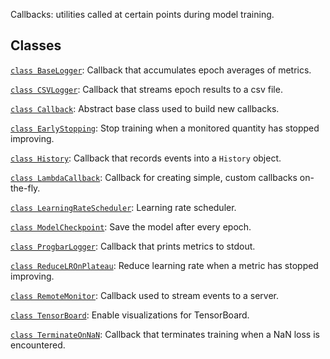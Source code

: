 Callbacks: utilities called at certain points during model training.

## Classes

[`class
BaseLogger`](https://tensorflow.google.cn/api_docs/python/tf/keras/callbacks/BaseLogger):
Callback that accumulates epoch averages of metrics.

[`class
CSVLogger`](https://tensorflow.google.cn/api_docs/python/tf/keras/callbacks/CSVLogger):
Callback that streams epoch results to a csv file.

[`class
Callback`](https://tensorflow.google.cn/api_docs/python/tf/keras/callbacks/Callback):
Abstract base class used to build new callbacks.

[`class
EarlyStopping`](https://tensorflow.google.cn/api_docs/python/tf/keras/callbacks/EarlyStopping):
Stop training when a monitored quantity has stopped improving.

[`class
History`](https://tensorflow.google.cn/api_docs/python/tf/keras/callbacks/History):
Callback that records events into a `History` object.

[`class
LambdaCallback`](https://tensorflow.google.cn/api_docs/python/tf/keras/callbacks/LambdaCallback):
Callback for creating simple, custom callbacks on-the-fly.

[`class
LearningRateScheduler`](https://tensorflow.google.cn/api_docs/python/tf/keras/callbacks/LearningRateScheduler):
Learning rate scheduler.

[`class
ModelCheckpoint`](https://tensorflow.google.cn/api_docs/python/tf/keras/callbacks/ModelCheckpoint):
Save the model after every epoch.

[`class
ProgbarLogger`](https://tensorflow.google.cn/api_docs/python/tf/keras/callbacks/ProgbarLogger):
Callback that prints metrics to stdout.

[`class
ReduceLROnPlateau`](https://tensorflow.google.cn/api_docs/python/tf/keras/callbacks/ReduceLROnPlateau):
Reduce learning rate when a metric has stopped improving.

[`class
RemoteMonitor`](https://tensorflow.google.cn/api_docs/python/tf/keras/callbacks/RemoteMonitor):
Callback used to stream events to a server.

[`class
TensorBoard`](https://tensorflow.google.cn/api_docs/python/tf/compat/v1/keras/callbacks/TensorBoard):
Enable visualizations for TensorBoard.

[`class
TerminateOnNaN`](https://tensorflow.google.cn/api_docs/python/tf/keras/callbacks/TerminateOnNaN):
Callback that terminates training when a NaN loss is encountered.

